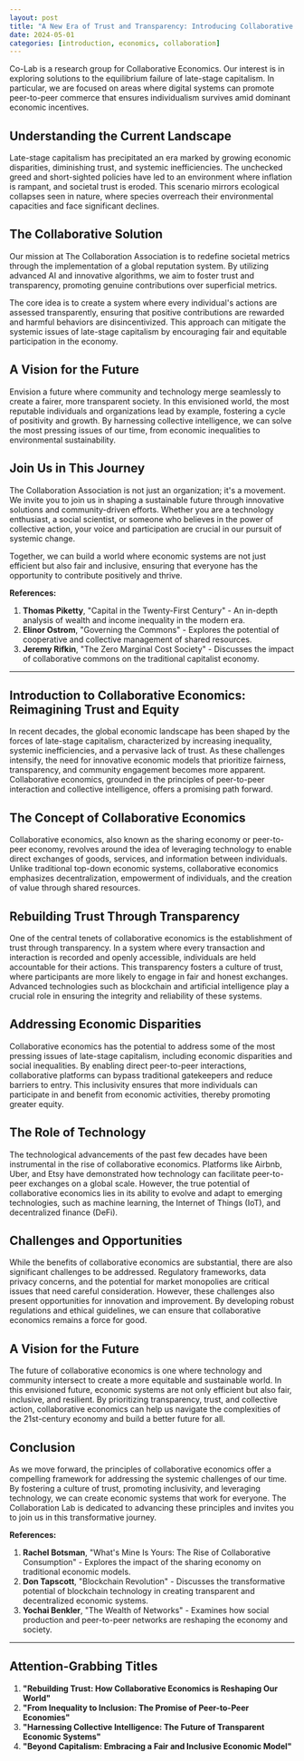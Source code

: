 ```yaml
---
layout: post
title: "A New Era of Trust and Transparency: Introducing Collaborative Economics"
date: 2024-05-01
categories: [introduction, economics, collaboration]
---
```

Co-Lab is a research group for Collaborative Economics. Our interest is in exploring solutions to the equilibrium failure of late-stage capitalism. In particular, we are focused on areas where digital systems can promote peer-to-peer commerce that ensures individualism survives amid dominant economic incentives.

## Understanding the Current Landscape

Late-stage capitalism has precipitated an era marked by growing economic disparities, diminishing trust, and systemic inefficiencies. The unchecked greed and short-sighted policies have led to an environment where inflation is rampant, and societal trust is eroded. This scenario mirrors ecological collapses seen in nature, where species overreach their environmental capacities and face significant declines.

## The Collaborative Solution

Our mission at The Collaboration Association is to redefine societal metrics through the implementation of a global reputation system. By utilizing advanced AI and innovative algorithms, we aim to foster trust and transparency, promoting genuine contributions over superficial metrics.

The core idea is to create a system where every individual's actions are assessed transparently, ensuring that positive contributions are rewarded and harmful behaviors are disincentivized. This approach can mitigate the systemic issues of late-stage capitalism by encouraging fair and equitable participation in the economy.

## A Vision for the Future

Envision a future where community and technology merge seamlessly to create a fairer, more transparent society. In this envisioned world, the most reputable individuals and organizations lead by example, fostering a cycle of positivity and growth. By harnessing collective intelligence, we can solve the most pressing issues of our time, from economic inequalities to environmental sustainability.

## Join Us in This Journey

The Collaboration Association is not just an organization; it's a movement. We invite you to join us in shaping a sustainable future through innovative solutions and community-driven efforts. Whether you are a technology enthusiast, a social scientist, or someone who believes in the power of collective action, your voice and participation are crucial in our pursuit of systemic change.

Together, we can build a world where economic systems are not just efficient but also fair and inclusive, ensuring that everyone has the opportunity to contribute positively and thrive.

**References:**
1. **Thomas Piketty**, "Capital in the Twenty-First Century" - An in-depth analysis of wealth and income inequality in the modern era.
2. **Elinor Ostrom**, "Governing the Commons" - Explores the potential of cooperative and collective management of shared resources.
3. **Jeremy Rifkin**, "The Zero Marginal Cost Society" - Discusses the impact of collaborative commons on the traditional capitalist economy.

---

## Introduction to Collaborative Economics: Reimagining Trust and Equity

In recent decades, the global economic landscape has been shaped by the forces of late-stage capitalism, characterized by increasing inequality, systemic inefficiencies, and a pervasive lack of trust. As these challenges intensify, the need for innovative economic models that prioritize fairness, transparency, and community engagement becomes more apparent. Collaborative economics, grounded in the principles of peer-to-peer interaction and collective intelligence, offers a promising path forward.

## The Concept of Collaborative Economics

Collaborative economics, also known as the sharing economy or peer-to-peer economy, revolves around the idea of leveraging technology to enable direct exchanges of goods, services, and information between individuals. Unlike traditional top-down economic systems, collaborative economics emphasizes decentralization, empowerment of individuals, and the creation of value through shared resources.

## Rebuilding Trust Through Transparency

One of the central tenets of collaborative economics is the establishment of trust through transparency. In a system where every transaction and interaction is recorded and openly accessible, individuals are held accountable for their actions. This transparency fosters a culture of trust, where participants are more likely to engage in fair and honest exchanges. Advanced technologies such as blockchain and artificial intelligence play a crucial role in ensuring the integrity and reliability of these systems.

## Addressing Economic Disparities

Collaborative economics has the potential to address some of the most pressing issues of late-stage capitalism, including economic disparities and social inequalities. By enabling direct peer-to-peer interactions, collaborative platforms can bypass traditional gatekeepers and reduce barriers to entry. This inclusivity ensures that more individuals can participate in and benefit from economic activities, thereby promoting greater equity.

## The Role of Technology

The technological advancements of the past few decades have been instrumental in the rise of collaborative economics. Platforms like Airbnb, Uber, and Etsy have demonstrated how technology can facilitate peer-to-peer exchanges on a global scale. However, the true potential of collaborative economics lies in its ability to evolve and adapt to emerging technologies, such as machine learning, the Internet of Things (IoT), and decentralized finance (DeFi).

## Challenges and Opportunities

While the benefits of collaborative economics are substantial, there are also significant challenges to be addressed. Regulatory frameworks, data privacy concerns, and the potential for market monopolies are critical issues that need careful consideration. However, these challenges also present opportunities for innovation and improvement. By developing robust regulations and ethical guidelines, we can ensure that collaborative economics remains a force for good.

## A Vision for the Future

The future of collaborative economics is one where technology and community intersect to create a more equitable and sustainable world. In this envisioned future, economic systems are not only efficient but also fair, inclusive, and resilient. By prioritizing transparency, trust, and collective action, collaborative economics can help us navigate the complexities of the 21st-century economy and build a better future for all.

## Conclusion

As we move forward, the principles of collaborative economics offer a compelling framework for addressing the systemic challenges of our time. By fostering a culture of trust, promoting inclusivity, and leveraging technology, we can create economic systems that work for everyone. The Collaboration Lab is dedicated to advancing these principles and invites you to join us in this transformative journey.

**References:**
1. **Rachel Botsman**, "What's Mine Is Yours: The Rise of Collaborative Consumption" - Explores the impact of the sharing economy on traditional economic models.
2. **Don Tapscott**, "Blockchain Revolution" - Discusses the transformative potential of blockchain technology in creating transparent and decentralized economic systems.
3. **Yochai Benkler**, "The Wealth of Networks" - Examines how social production and peer-to-peer networks are reshaping the economy and society.

---

## Attention-Grabbing Titles

1. **"Rebuilding Trust: How Collaborative Economics is Reshaping Our World"**
2. **"From Inequality to Inclusion: The Promise of Peer-to-Peer Economies"**
3. **"Harnessing Collective Intelligence: The Future of Transparent Economic Systems"**
4. **"Beyond Capitalism: Embracing a Fair and Inclusive Economic Model"**
